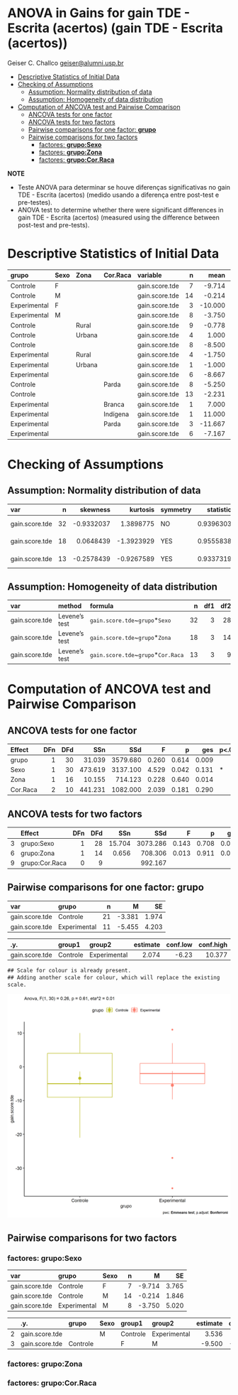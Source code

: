ANOVA in Gains for gain TDE - Escrita (acertos) (gain TDE - Escrita
(acertos))
================
Geiser C. Challco <geiser@alumni.usp.br>

- [Descriptive Statistics of Initial
  Data](#descriptive-statistics-of-initial-data)
- [Checking of Assumptions](#checking-of-assumptions)
  - [Assumption: Normality distribution of
    data](#assumption-normality-distribution-of-data)
  - [Assumption: Homogeneity of data
    distribution](#assumption-homogeneity-of-data-distribution)
- [Computation of ANCOVA test and Pairwise
  Comparison](#computation-of-ancova-test-and-pairwise-comparison)
  - [ANCOVA tests for one factor](#ancova-tests-for-one-factor)
  - [ANCOVA tests for two factors](#ancova-tests-for-two-factors)
  - [Pairwise comparisons for one factor:
    **grupo**](#pairwise-comparisons-for-one-factor-grupo)
  - [Pairwise comparisons for two
    factors](#pairwise-comparisons-for-two-factors)
    - [factores: **grupo:Sexo**](#factores-gruposexo)
    - [factores: **grupo:Zona**](#factores-grupozona)
    - [factores: **grupo:Cor.Raca**](#factores-grupocorraca)

**NOTE**

- Teste ANOVA para determinar se houve diferenças significativas no gain
  TDE - Escrita (acertos) (medido usando a diferença entre post-test e
  pre-testes).
- ANOVA test to determine whether there were significant differences in
  gain TDE - Escrita (acertos) (measured using the difference between
  post-test and pre-tests).

# Descriptive Statistics of Initial Data

| grupo        | Sexo | Zona   | Cor.Raca | variable       |   n |    mean | median | min | max |     sd |    se |     ci |   iqr |
|:-------------|:-----|:-------|:---------|:---------------|----:|--------:|-------:|----:|----:|-------:|------:|-------:|------:|
| Controle     | F    |        |          | gain.score.tde |   7 |  -9.714 |  -11.0 | -21 |   6 |  9.962 | 3.765 |  9.213 | 12.00 |
| Controle     | M    |        |          | gain.score.tde |  14 |  -0.214 |    1.5 |  -9 |  10 |  6.908 | 1.846 |  3.989 | 13.25 |
| Experimental | F    |        |          | gain.score.tde |   3 | -10.000 |   -4.0 | -27 |   1 | 14.933 | 8.622 | 37.096 | 14.00 |
| Experimental | M    |        |          | gain.score.tde |   8 |  -3.750 |   -1.5 | -36 |  11 | 14.200 | 5.020 | 11.872 |  7.00 |
| Controle     |      | Rural  |          | gain.score.tde |   9 |  -0.778 |    2.0 | -11 |  10 |  8.151 | 2.717 |  6.266 | 15.00 |
| Controle     |      | Urbana |          | gain.score.tde |   4 |   1.000 |    1.0 |  -5 |   7 |  4.899 | 2.449 |  7.795 |  3.00 |
| Controle     |      |        |          | gain.score.tde |   8 |  -8.500 |   -8.5 | -21 |   8 |  9.899 | 3.500 |  8.276 | 10.50 |
| Experimental |      | Rural  |          | gain.score.tde |   4 |  -1.750 |   -4.0 |  -6 |   7 |  5.909 | 2.955 |  9.403 |  3.25 |
| Experimental |      | Urbana |          | gain.score.tde |   1 |  -1.000 |   -1.0 |  -1 |  -1 |        |       |        |  0.00 |
| Experimental |      |        |          | gain.score.tde |   6 |  -8.667 |   -0.5 | -36 |  11 | 18.446 | 7.531 | 19.358 | 21.75 |
| Controle     |      |        | Parda    | gain.score.tde |   8 |  -5.250 |   -8.0 | -21 |  10 |  9.558 | 3.379 |  7.991 | 11.25 |
| Controle     |      |        |          | gain.score.tde |  13 |  -2.231 |    1.0 | -19 |   8 |  8.908 | 2.471 |  5.383 | 13.00 |
| Experimental |      |        | Branca   | gain.score.tde |   1 |   7.000 |    7.0 |   7 |   7 |        |       |        |  0.00 |
| Experimental |      |        | Indígena | gain.score.tde |   1 |  11.000 |   11.0 |  11 |  11 |        |       |        |  0.00 |
| Experimental |      |        | Parda    | gain.score.tde |   3 | -11.667 |   -4.0 | -27 |  -4 | 13.279 | 7.667 | 32.987 | 11.50 |
| Experimental |      |        |          | gain.score.tde |   6 |  -7.167 |   -1.5 | -36 |   1 | 14.359 | 5.862 | 15.068 |  5.50 |

# Checking of Assumptions

## Assumption: Normality distribution of data

| var            |   n |   skewness |   kurtosis | symmetry | statistic | method       |         p | p.signif | normality |
|:---------------|----:|-----------:|-----------:|:---------|----------:|:-------------|----------:|:---------|:----------|
| gain.score.tde |  32 | -0.9332037 |  1.3898775 | NO       | 0.9396303 | Shapiro-Wilk | 0.0730805 | ns       | YES       |
| gain.score.tde |  18 |  0.0648439 | -1.3923929 | YES      | 0.9555838 | Shapiro-Wilk | 0.5191234 | ns       | YES       |
| gain.score.tde |  13 | -0.2578439 | -0.9267589 | YES      | 0.9337319 | Shapiro-Wilk | 0.3809850 | ns       | YES       |

## Assumption: Homogeneity of data distribution

| var            | method        | formula                              |   n | df1 | df2 | statistic |         p | p.signif |
|:---------------|:--------------|:-------------------------------------|----:|----:|----:|----------:|----------:|:---------|
| gain.score.tde | Levene’s test | `gain.score.tde`~`grupo`\*`Sexo`     |  32 |   3 |  28 | 0.2615399 | 0.8524755 | ns       |
| gain.score.tde | Levene’s test | `gain.score.tde`~`grupo`\*`Zona`     |  18 |   3 |  14 | 1.4904501 | 0.2602032 | ns       |
| gain.score.tde | Levene’s test | `gain.score.tde`~`grupo`\*`Cor.Raca` |  13 |   3 |   9 | 0.4007607 | 0.7559373 | ns       |

# Computation of ANCOVA test and Pairwise Comparison

## ANCOVA tests for one factor

| Effect   | DFn | DFd |     SSn |      SSd |     F |     p |   ges | p\<.05 |
|:---------|----:|----:|--------:|---------:|------:|------:|------:|:-------|
| grupo    |   1 |  30 |  31.039 | 3579.680 | 0.260 | 0.614 | 0.009 |        |
| Sexo     |   1 |  30 | 473.619 | 3137.100 | 4.529 | 0.042 | 0.131 | \*     |
| Zona     |   1 |  16 |  10.155 |  714.123 | 0.228 | 0.640 | 0.014 |        |
| Cor.Raca |   2 |  10 | 441.231 | 1082.000 | 2.039 | 0.181 | 0.290 |        |

## ANCOVA tests for two factors

|     | Effect         | DFn | DFd |    SSn |      SSd |     F |     p |   ges | p\<.05 |
|:----|:---------------|----:|----:|-------:|---------:|------:|------:|------:|:-------|
| 3   | grupo:Sexo     |   1 |  28 | 15.704 | 3073.286 | 0.143 | 0.708 | 0.005 |        |
| 6   | grupo:Zona     |   1 |  14 |  0.656 |  708.306 | 0.013 | 0.911 | 0.001 |        |
| 9   | grupo:Cor.Raca |   0 |   9 |        |  992.167 |       |       |       |        |

## Pairwise comparisons for one factor: **grupo**

| var            | grupo        |   n |      M |    SE |
|:---------------|:-------------|----:|-------:|------:|
| gain.score.tde | Controle     |  21 | -3.381 | 1.974 |
| gain.score.tde | Experimental |  11 | -5.455 | 4.203 |

| .y.            | group1   | group2       | estimate | conf.low | conf.high |    se | statistic |     p | p.adj | p.adj.signif |
|:---------------|:---------|:-------------|---------:|---------:|----------:|------:|----------:|------:|------:|:-------------|
| gain.score.tde | Controle | Experimental |    2.074 |    -6.23 |    10.377 | 4.066 |      0.51 | 0.614 | 0.614 | ns           |

    ## Scale for colour is already present.
    ## Adding another scale for colour, which will replace the existing scale.

![](stari-gain.score.tde-Serie-8-ano-gain_files/figure-gfm/unnamed-chunk-18-1.png)<!-- -->

## Pairwise comparisons for two factors

### factores: **grupo:Sexo**

| var            | grupo        | Sexo |   n |      M |    SE |
|:---------------|:-------------|:-----|----:|-------:|------:|
| gain.score.tde | Controle     | F    |   7 | -9.714 | 3.765 |
| gain.score.tde | Controle     | M    |  14 | -0.214 | 1.846 |
| gain.score.tde | Experimental | M    |   8 | -3.750 | 5.020 |

|     | .y.            | grupo    | Sexo | group1   | group2       | estimate | conf.low | conf.high |    se | statistic |     p | p.adj | p.adj.signif |
|:----|:---------------|:---------|:-----|:---------|:-------------|---------:|---------:|----------:|------:|----------:|------:|------:|:-------------|
| 2   | gain.score.tde |          | M    | Controle | Experimental |    3.536 |   -5.622 |    12.694 | 4.455 |     0.794 | 0.435 | 0.435 | ns           |
| 3   | gain.score.tde | Controle |      | F        | M            |   -9.500 |  -19.065 |     0.065 | 4.653 |    -2.042 | 0.051 | 0.051 | ns           |

### factores: **grupo:Zona**

### factores: **grupo:Cor.Raca**
